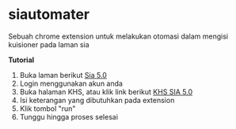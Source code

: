 # siautomater
Sebuah chrome extension untuk melakukan otomasi dalam mengisi kuisioner pada laman sia

**Tutorial**
1. Buka laman berikut [Sia 5.0](https://sia.akademik.unsoed.ac.id/auth/login)
2. Login menggunakan akun anda
3. Buka halaman KHS, atau klik link berikut [KHS SIA 5.0](https://sia.akademik.unsoed.ac.id/krskhskuis/index) 
4. Isi keterangan yang dibutuhkan pada extension
5. Klik tombol "run"
6. Tunggu hingga proses selesai
